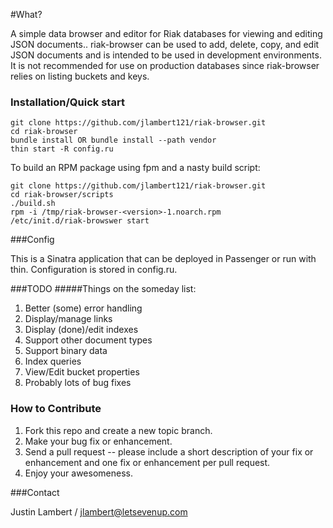 #What?

A simple data browser and editor for Riak databases for viewing and editing JSON documents..  riak-browser can be used to add, delete, copy, and edit JSON documents and is intended to be used in development environments.  It is not recommended for use on production databases since riak-browser relies on listing buckets and keys.

### Installation/Quick start
```
git clone https://github.com/jlambert121/riak-browser.git
cd riak-browser
bundle install OR bundle install --path vendor
thin start -R config.ru
```

To build an RPM package using fpm and a nasty build script:
```
git clone https://github.com/jlambert121/riak-browser.git
cd riak-browser/scripts
./build.sh
rpm -i /tmp/riak-browser-<version>-1.noarch.rpm
/etc/init.d/riak-browswer start
```

###Config

This is a Sinatra application that can be deployed in Passenger or run with thin.  Configuration is stored in config.ru.

###TODO
#####Things on the someday list:

1. Better (some) error handling
2. Display/manage links
3. Display (done)/edit indexes
4. Support other document types
5. Support binary data
6. Index queries
7. View/Edit bucket properties
7. Probably lots of bug fixes

### How to Contribute

1. Fork this repo and create a new topic branch.
2. Make your bug fix or enhancement.
3. Send a pull request -- please include a short description of your fix or enhancement and one fix or enhancement per pull request.
4. Enjoy your awesomeness.

###Contact

Justin Lambert / jlambert@letsevenup.com
